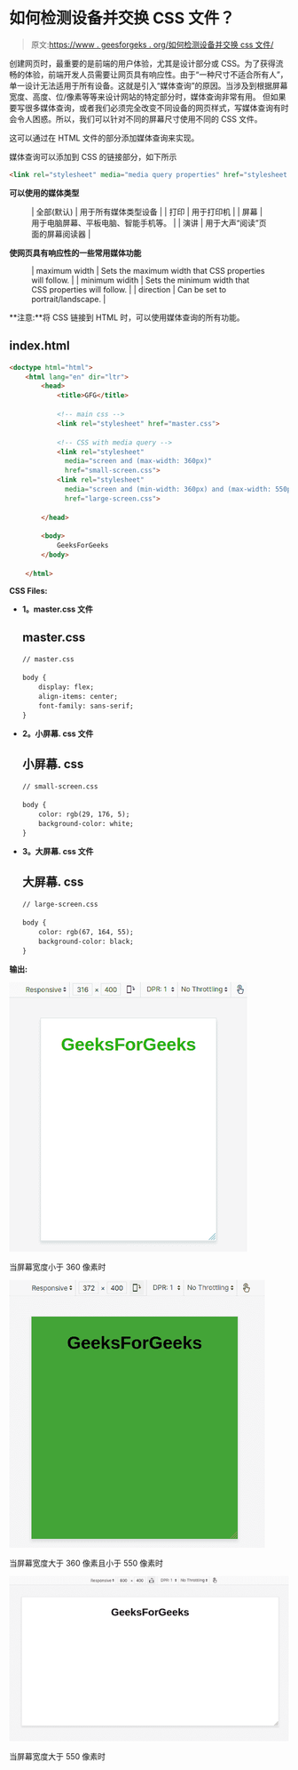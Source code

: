 # 如何检测设备并交换 CSS 文件？

> 原文:[https://www . geesforgeks . org/如何检测设备并交换 css 文件/](https://www.geeksforgeeks.org/how-to-detect-device-and-swap-the-css-file/)

创建网页时，最重要的是前端的用户体验，尤其是设计部分或 CSS。为了获得流畅的体验，前端开发人员需要让网页具有响应性。由于“一种尺寸不适合所有人”，单一设计无法适用于所有设备。这就是引入“媒体查询”的原因。当涉及到根据屏幕宽度、高度、位/像素等等来设计网站的特定部分时，媒体查询非常有用。
但如果要写很多媒体查询，或者我们必须完全改变不同设备的网页样式，写媒体查询有时会令人困惑。所以，我们可以针对不同的屏幕尺寸使用不同的 CSS 文件。

这可以通过在 HTML 文件的<link rel="”stylesheet”" href="”style.css”">部分添加媒体查询来实现。

媒体查询可以添加到 CSS 的链接部分，如下所示

```html
<link rel="stylesheet" media="media query properties" href="stylesheet.css">
```

**可以使用的媒体类型**

<figure class="table">

| 全部(默认) | 用于所有媒体类型设备 |
| 打印 | 用于打印机 |
| 屏幕 | 用于电脑屏幕、平板电脑、智能手机等。 |
| 演讲 | 用于大声“阅读”页面的屏幕阅读器 |

</figure>

**使网页具有响应性的一些常用媒体功能**

<figure class="table">

| maximum width | Sets the maximum width that CSS properties will follow. |
| minimum widith | Sets the minimum width that CSS properties will follow. |
| direction | Can be set to portrait/landscape. |

</figure>

**注意:**将 CSS 链接到 HTML 时，可以使用媒体查询的所有功能。

## index.html

```html
<doctype html="html">
    <html lang="en" dir="ltr">
        <head>
            <title>GFG</title>

            <!-- main css -->
            <link rel="stylesheet" href="master.css">

            <!-- CSS with media query -->
            <link rel="stylesheet" 
              media="screen and (max-width: 360px)" 
              href="small-screen.css">
            <link rel="stylesheet" 
              media="screen and (min-width: 360px) and (max-width: 550px)" 
              href="large-screen.css">

        </head>

        <body>
            GeeksForGeeks
        </body>

    </html>
```

**CSS Files:**

*   **1。master.css 文件**

    ## master.css

    ```html
    // master.css

    body {
        display: flex;
        align-items: center;
        font-family: sans-serif;
    }
    ```

*   **2。小屏幕. css 文件**

    ## 小屏幕. css

    ```html
    // small-screen.css

    body {
        color: rgb(29, 176, 5);
        background-color: white;
    }
    ```

*   **3。大屏幕. css 文件**

    ## 大屏幕. css

    ```html
    // large-screen.css

    body {
        color: rgb(67, 164, 55);
        background-color: black;
    }
    ```

**输出:**

![](img/b68c242fb129aa6ac814b9e9aa2279ef.png)

当屏幕宽度小于 360 像素时

![](img/d530da01527f14c8af3c2964de7b6401.png)

当屏幕宽度大于 360 像素且小于 550 像素时

![](img/e076169bddbb30a4023f04e24233b17c.png)

当屏幕宽度大于 550 像素时